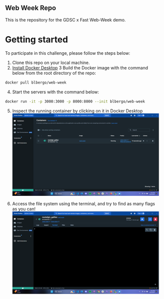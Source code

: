 ## Web Week Repo

This is the repository for the GDSC x Fast Web-Week demo.

# Getting started
To participate in this challenge, please follow the steps below:
1. Clone this repo on your local machine.
2. [Install Docker Desktop](https://www.docker.com/products/docker-desktop/)
3 Build the Docker image with the command below from the root directory of the repo:

```bash
docker pull blbergo/web-week
```

4. Start the servers with the command below:

```bash
docker run -it -p 3000:3000 -p 8000:8000 --init blbergo/web-week
```

5. Inspect the running container by clicking on it in Docker Desktop
![Docker Inspect](inspect.png)

6. Access the file system using the terminal, and try to find as many flags as you can!
![Alt text](terminal.png)